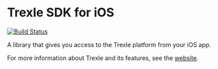 # Trexle SDK for iOS

[![Build Status](https://travis-ci.org/Trexle/Trexle-IOS-SDK.svg?branch=master)](https://travis-ci.org/Trexle/Trexle-IOS-SDK)

A library that gives you access to the Trexle platform from your iOS app.

For more information about Trexle and its features, see the [website](https://trexle.com).
